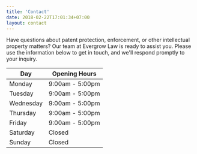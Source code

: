```yaml
---
title: 'Contact'
date: 2018-02-22T17:01:34+07:00
layout: contact
---
```


Have questions about patent protection, enforcement, or other intellectual property matters? Our team at Evergrow Law is ready to assist you. Please use the information below to get in touch, and we'll respond promptly to your inquiry.

| Day       | Opening Hours   |
| --------- | --------------- |
| Monday    | 9:00am - 5:00pm |
| Tuesday   | 9:00am - 5:00pm |
| Wednesday | 9:00am - 5:00pm |
| Thursday  | 9:00am - 5:00pm |
| Friday    | 9:00am - 5:00pm |
| Saturday  | Closed          |
| Sunday    | Closed          |
